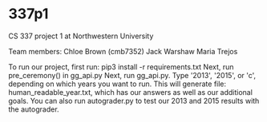 # 337p1
CS 337 project 1 at Northwestern University

Team members:
Chloe Brown (cmb7352)
Jack Warshaw
Maria Trejos

To run our project, first run: pip3 install -r requirements.txt
Next, run pre_ceremony() in gg_api.py
Next, run gg_api.py. Type '2013', '2015', or 'c', depending on which years you want to run.
This will generate file: human_readable_year.txt, which has our answers as well as our additional goals.
You can also run autograder.py to test our 2013 and 2015 results with the autograder.
